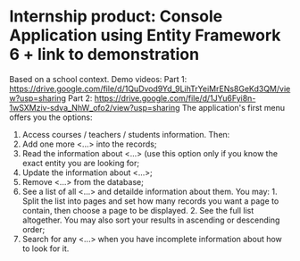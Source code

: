 # Internship product: Console Application using Entity Framework 6 + link to demonstration
Based on a school context.
Demo videos: 
Part 1: https://drive.google.com/file/d/1QuDvod9Yd_9LihTrYeiMrENs8GeKd3QM/view?usp=sharing
Part 2: https://drive.google.com/file/d/1JYu6Fyi8n-1wSXMziv-sdva_NhW_ofo2/view?usp=sharing
The application's first menu offers you the options:
1. Access courses / teachers / students information.
Then:
1. Add one more <...> into the records;
2. Read the information about <...> (use this option only if you know the exact entity you are looking for;
3. Update the information about <...>;
4. Remove <...> from the database;
5. See a list of all <...> and detailde information about them. You may: 1. Split the list into pages and set how many records you want a page to contain, then choose a page to be displayed. 2. See the full list altogether.  You may also sort your results in ascending or descending order;
6. Search for any <...> when you have incomplete information about how to look for it.
